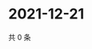 # 2021-12-21

共 0 条

<!-- BEGIN WEIBO -->
<!-- 最后更新时间 Tue Dec 21 2021 05:10:27 GMT+0800 (China Standard Time) -->

<!-- END WEIBO -->
